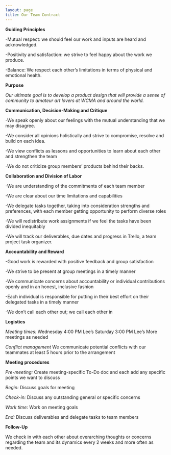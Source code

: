 ```yaml
---
layout: page
title: Our Team Contract
---
```


**Guiding Principles**

  -Mutual respect: we should feel our work and inputs are heard and acknowledged.
  
  -Positivity and satisfaction: we strive to feel happy about the work we produce.
  
  -Balance: We respect each other’s limitations in terms of physical and emotional health.

**Purpose**

  *Our ultimate goal is to develop a product design that will provide a sense of community to amateur art lovers at WCMA and around the world.*

**Communication, Decision-Making and Critique**

  -We speak openly about our feelings with the mutual understanding that we may disagree. 
  
  -We consider all opinions holistically and strive to compromise, resolve and build on each idea. 

  -We view conflicts as lessons and opportunities to learn about each other and strengthen the team 
  
  -We do not criticize group members’ products behind their backs.

**Collaboration and Division of Labor**

-We are understanding of the commitments of each team member

-We are clear about our time limitations and capabilities

-We delegate tasks together, taking into consideration strengths and preferences, with each member getting opportunity to perform diverse roles

-We will redistribute work assignments if we feel the tasks have been divided inequitably

-We will track our deliverables, due dates and progress in Trello, a team project task organizer. 

**Accountability and Reward**

-Good work is rewarded with positive feedback and group satisfaction

-We strive to be present at group meetings in a timely manner

-We communicate concerns about accountability or individual contributions openly and in an honest, inclusive fashion

-Each individual is responsible for putting in their best effort on their delegated tasks in a timely manner

-We don’t call each other out; we call each other in

**Logistics**

*Meeting times:*
Wednesday 4:00 PM Lee’s
Saturday 3:00 PM Lee’s
More meetings as needed

*Conflict management*
We communicate potential conflicts with our teammates at least 5 hours prior to the arrangement

**Meeting procedures**

*Pre-meeting:* Create meeting-specific To-Do doc and each add any specific points we want to discuss

*Begin:* Discuss goals for meeting

*Check-in:* Discuss any outstanding general or specific concerns

*Work time:* Work on meeting goals

*End:* Discuss deliverables and delegate tasks to team members

**Follow-Up**

We check in with each other about overarching thoughts or concerns regarding the team and its dynamics every 2 weeks and more often as needed. 




